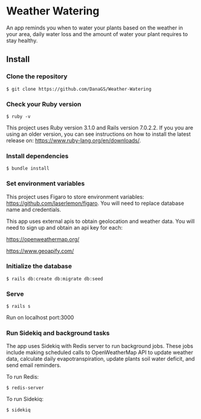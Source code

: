 # Weather Watering

An app reminds you when to water your plants based on the weather in your area, daily water loss and the amount of water your plant requires to stay healthy.

## Install

### Clone the repository

```shell
$ git clone https://github.com/DanaGS/Weather-Watering
```

### Check your Ruby version

```shell
$ ruby -v
```

This project uses Ruby version 3.1.0 and Rails version 7.0.2.2. If you you are using an older version, you can see instructions on how to install the latest release on: https://www.ruby-lang.org/en/downloads/.

### Install dependencies

```shell
$ bundle install
```

### Set environment variables

This project uses Figaro to store environment variables: https://github.com/laserlemon/figaro. You will need to replace database name and credentials. 

This app uses external apis to obtain geolocation and weather data. You will need to sign up and obtain an api key for each:

https://openweathermap.org/

https://www.geoapify.com/


### Initialize the database

```shell
$ rails db:create db:migrate db:seed
```

### Serve

```shell
$ rails s
```

Run on localhost port:3000

### Run Sidekiq and background tasks

The app uses Sidekiq with Redis server to run background jobs. These jobs include making scheduled calls to OpenWeatherMap API to update weather data, calculate daily evapotranspiration, update plants soil water deficit, and send email reminders.

To run Redis:

```shell
$ redis-server
```

To run Sidekiq:

```shell
$ sidekiq
```
